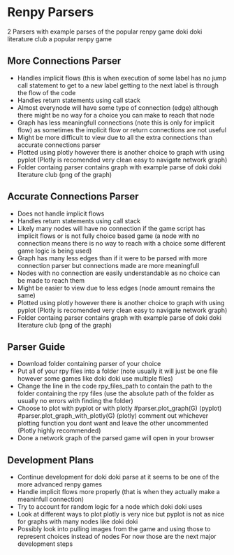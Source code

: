# Renpy Parsers

2 Parsers with example parses of the popular renpy game doki doki literature club a popular renpy game

## More Connections Parser
- Handles implicit flows (this is when execution of some label has no jump call statement to get to a new label getting to the next label is through the flow of the code
- Handles return statements using call stack
- Almost everynode will have some type of connection (edge) although there might be no way for a choice you can make to reach that node
- Graph has less meaningfull connections (note this is only for implicit flow) as sometimes the implicit flow or return connections are not useful
- Might be more difficult to view due to all the extra connections than accurate connections parser
- Plotted using plotly however there is another choice to graph with using pyplot (Plotly is recomended very clean easy to navigate network graph)
- Folder containg parser contains graph with example parse of doki doki literature club (png of the graph)
## Accurate Connections Parser
- Does not handle implicit flows
- Handles return statements using call stack
- Likely many nodes will have no connection if the game script has implicit flows or is not fully choice based game (a node with no connection means there is no way to reach with a choice some different game logic is being used) 
- Graph has many less edges than if it were to be parsed with more connection parser but connections made are more meaningfull
- Nodes with no connection are easily understandable as no choice can be made to reach them
- Might be easier to view due to less edges (node amount remains the same)
- Plotted using plotly however there is another choice to graph with using pyplot (Plotly is recomended very clean easy to navigate network graph)
- Folder containg parser contains graph with example parse of doki doki literature club (png of the graph)
## Parser Guide
- Download folder containing parser of your choice
- Put all of your rpy files into a folder (note usually it will just be one file however some games like doki doki use multiple files)
- Change the line in the code rpy_files_path to contain the path to the folder containing the rpy files (use the absolute path of the folder as usually no errors with finding the folder)
- Choose to plot with pyplot or with plotly #parser.plot_graph(G) (pyplot) #parser.plot_graph_with_plotly(G) (plotly) comment out whichever plotting function you dont want and leave the other uncommented (Plotly highly recommended)
- Done a network graph of the parsed game will open in your browser

## Development Plans
- Continue development for doki doki parse at it seems to be one of the more advanced renpy games
- Handle implicit flows more properly (that is when they actually make a meaninfull connection)
- Try to account for random logic for a node which doki doki uses
- Look at different ways to plot plotly is very nice but pyplot is not as nice for graphs with many nodes like doki doki
- Possibly look into pulling images from the game and using those to represent choices instead of nodes
For now those are the next major development steps
